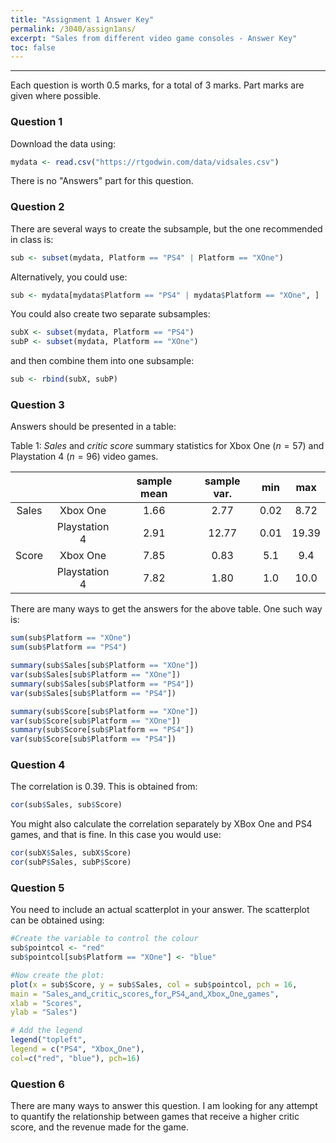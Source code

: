 ```yaml
---
title: "Assignment 1 Answer Key"
permalink: /3040/assign1ans/
excerpt: "Sales from different video game consoles - Answer Key"
toc: false
---
```


------------------------------------------------------------------------

Each question is worth 0.5 marks, for a total of 3 marks. Part marks are given where possible.

### Question 1

Download the data using:

```r
mydata <- read.csv("https://rtgodwin.com/data/vidsales.csv")
```

There is no "Answers" part for this question.

### Question 2

There are several ways to create the subsample, but the one recommended in class is:

```r
sub <- subset(mydata, Platform == "PS4" | Platform == "XOne")
```

Alternatively, you could use:

```r
sub <- mydata[mydata$Platform == "PS4" | mydata$Platform == "XOne", ]
```

You could also create two separate subsamples:

```r
subX <- subset(mydata, Platform == "PS4")
subP <- subset(mydata, Platform == "XOne")
```

and then combine them into one subsample:

```r
sub <- rbind(subX, subP)
```

### Question 3

Answers should be presented in a table:

Table 1: _Sales_ and _critic score_ summary statistics for Xbox One ($n=57$) and Playstation 4 ($n=96$) video games.

|       |               | sample mean | sample var. |  min |  max  |
|:-----:|:-------------:|:-----------:|:-----------:|:----:|:-----:|
| Sales |      Xbox One |     1.66    |     2.77    | 0.02 |  8.72 |
|       | Playstation 4 |     2.91    |    12.77    | 0.01 | 19.39 |
| Score |      Xbox One |     7.85    |     0.83    |  5.1 |  9.4  |
|       | Playstation 4 |     7.82    |     1.80    |  1.0 |  10.0 |

  
There are many ways to get the answers for the above table. One such way is:

```r
sum(sub$Platform == "XOne")
sum(sub$Platform == "PS4")

summary(sub$Sales[sub$Platform == "XOne"])
var(sub$Sales[sub$Platform == "XOne"])
summary(sub$Sales[sub$Platform == "PS4"])
var(sub$Sales[sub$Platform == "PS4"])

summary(sub$Score[sub$Platform == "XOne"])
var(sub$Score[sub$Platform == "XOne"])
summary(sub$Score[sub$Platform == "PS4"])
var(sub$Score[sub$Platform == "PS4"])
```

### Question 4

The correlation is 0.39. This is obtained from:

```r
cor(sub$Sales, sub$Score)
```

You might also calculate the correlation separately by XBox One and PS4 games, and that is fine. In this case you would use:

```r
cor(subX$Sales, subX$Score)
cor(subP$Sales, subP$Score)
```

### Question 5

You need to include an actual scatterplot in your answer. The scatterplot can be obtained using:

```r
#Create the variable to control the colour
sub$pointcol <- "red"
sub$pointcol[sub$Platform == "XOne"] <- "blue"

#Now create the plot:
plot(x = sub$Score, y = sub$Sales, col = sub$pointcol, pch = 16,
main = "Sales␣and␣critic␣scores␣for␣PS4␣and␣Xbox␣One␣games",
xlab = "Scores",
ylab = "Sales")

# Add the legend
legend("topleft",
legend = c("PS4", "Xbox␣One"),
col=c("red", "blue"), pch=16)
```

### Question 6

There are many ways to answer this question. I am looking for any attempt to quantify the relationship between games that receive a higher critic score, and the revenue made for the game.
